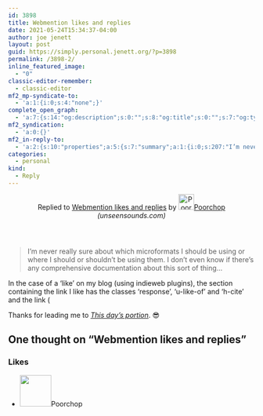 ```yaml
---
id: 3898
title: Webmention likes and replies
date: 2021-05-24T15:34:37-04:00
author: joe jenett
layout: post
guid: https://simply.personal.jenett.org/?p=3898
permalink: /3898-2/
inline_featured_image:
  - "0"
classic-editor-remember:
  - classic-editor
mf2_mp-syndicate-to:
  - 'a:1:{i:0;s:4:"none";}'
complete_open_graph:
  - 'a:7:{s:14:"og:description";s:0:"";s:8:"og:title";s:0:"";s:7:"og:type";s:0:"";s:12:"twitter:card";s:7:"summary";s:15:"twitter:creator";s:0:"";s:19:"twitter:description";s:0:"";s:8:"og:image";s:0:"";}'
mf2_syndication:
  - 'a:0:{}'
mf2_in-reply-to:
  - 'a:2:{s:10:"properties";a:5:{s:7:"summary";a:1:{i:0;s:207:"I’m never really sure about which microformats I should be using or where I should or shouldn’t be using them. I don’t even know if there’s any comprehensive documentation about this sort of thing...";}s:4:"name";a:1:{i:0;s:28:"Webmention likes and replies";}s:3:"url";a:1:{i:0;s:70:"http://unseensounds.com/notes/2021/05/23/webmention-likes-replies.html";}s:11:"publication";a:1:{i:0;s:16:"unseensounds.com";}s:6:"author";a:2:{s:4:"type";a:1:{i:0;s:6:"h-card";}s:10:"properties";a:3:{s:4:"name";a:1:{i:0;s:8:"Poorchop";}s:3:"url";a:1:{i:0;s:24:"http://unseensounds.com/";}s:5:"photo";a:1:{i:0;s:38:"http://unseensounds.com/img/avatar.jpg";}}}}s:4:"type";s:4:"cite";}'
categories:
  - personal
kind:
  - Reply
---
```

<div class="entry-reaction"><section class="response u-like-of h-cite"><header><span class="kind-display-text">Replied to</span> <a href="http://unseensounds.com/notes/2021/05/23/webmention-likes-replies.html" class="p-name u-url">Webmention likes and replies</a> by <a href="http://unseensounds.com/" class="h-card p-author"><img class="u-photo" src="https://unseensounds.com/img/avatar.jpg" alt="Poorchop" width="32" height="32">Poorchop</a><em> (<span class="p-publication">unseensounds.com</span>)</em></header>
<blockquote class="e-summary">I’m never really sure about which microformats I should be using or where I should or shouldn’t be using them. I don’t even know if there’s any comprehensive documentation about this sort of thing...</blockquote>
<p>In the case of a &#8216;like’ on my blog (using indieweb plugins), the section containing the link I like has the classes &#8216;response’, &#8216;u-like-of’ and &#8216;h-cite’ and the link (<a ) has a &#8216;p-name’ class and a &#8216;u-url’ class defined which pertain to the link’s title and url respectively. The author’s name has classes &#8216;h-card’ and &#8216;p-author’ and the publication title class is &#8216;p-publication.’. Hope that helps.</p>
<p>Thanks for leading me to <a href="https://www.thisdaysportion.com/" title=""><em>This day’s portion</em></a>. 😎</p>

<h2 id="comments-title">One thought on “Webmention likes and replies”		</h2>
<ol class="commentlist">
</ol>
<div class="likes">
<h3>Likes</h3>
<ul class="mention-list linkback-like"><li class="webmention even thread-even depth-1 linkback-like-single u-like h-cite h-entry p-comment comment" id="comment-525">
<span class="p-author h-card"><a class="u-url" title="Poorchop liked this reply on unseensounds.com." href="http://unseensounds.com/"><img alt="" src="https://unseensounds.com/img/avatar.jpg" srcset="https://unseensounds.com/img/avatar.jpg 2x" class="avatar avatar-64 photo avatar-default local-avatar u-photo" itemprop="image" loading="lazy" width="64" height="64"></a><span class="hide-name p-name">Poorchop</span></span><a class="u-url" href="http://unseensounds.com/notes/2021/05/26/microformats-clarification.html"></a>
</li></ul></div>